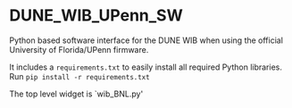 # DUNE_WIB_UPenn_SW

Python based software interface for the DUNE WIB when using the official University of Florida/UPenn firmware.

It includes a `requirements.txt` to easily install all required Python libraries. Run `pip install -r requirements.txt`

The top level widget is `wib_BNL.py'
